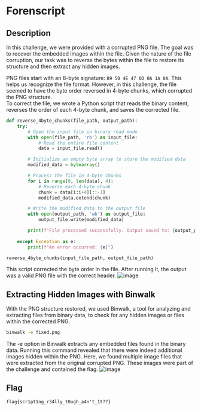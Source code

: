 # Forenscript
## Description

In this challenge, we were provided with a corrupted PNG file. The goal was to recover the embedded images within the file. Given the nature of the file corruption, our task was to reverse the bytes within the file to restore its structure and then extract any hidden images.

PNG files start with an 8-byte signature: ```89 50 4E 47 0D 0A 1A 0A```. This helps us recognize the file format. However, in this challenge, the file seemed to have the byte order reversed in 4-byte chunks, which corrupted the PNG structure. <br>
To correct the file, we wrote a Python script that reads the binary content, reverses the order of each 4-byte chunk, and saves the corrected file.

```python
def reverse_4byte_chunks(file_path, output_path):
    try:
        # Open the input file in binary read mode
        with open(file_path, 'rb') as input_file:
            # Read the entire file content
            data = input_file.read()

        # Initialize an empty byte array to store the modified data
        modified_data = bytearray()

        # Process the file in 4-byte chunks
        for i in range(0, len(data), 4):
            # Reverse each 4-byte chunk
            chunk = data[i:i+4][::-1]
            modified_data.extend(chunk)

        # Write the modified data to the output file
        with open(output_path, 'wb') as output_file:
            output_file.write(modified_data)

        print(f"File processed successfully. Output saved to: {output_path}")
    
    except Exception as e:
        print(f"An error occurred: {e}")

reverse_4byte_chunks(input_file_path, output_file_path)
```
This script corrected the byte order in the file. After running it, the output was a valid PNG file with the correct header.
![image](https://github.com/user-attachments/assets/b3b02a02-55ba-4114-8828-f83c750ac90b)

## Extracting Hidden Images with Binwalk
With the PNG structure restored, we used Binwalk, a tool for analyzing and extracting files from binary data, to check for any hidden images or files within the corrected PNG.

```bash
binwalk -e fixed.png
```
The -e option in Binwalk extracts any embedded files found in the binary data. Running this command revealed that there were indeed additional images hidden within the PNG.
Here, we found multiple image files that were extracted from the original corrupted PNG. These images were part of the challenge and contained the flag.
![image](https://github.com/user-attachments/assets/79a29836-d9ec-4c4d-9bc1-98912f72b4cb)

## Flag
```flag{scr1pt1ng_r34lly_t0ugh_a4n't_1t??}```
